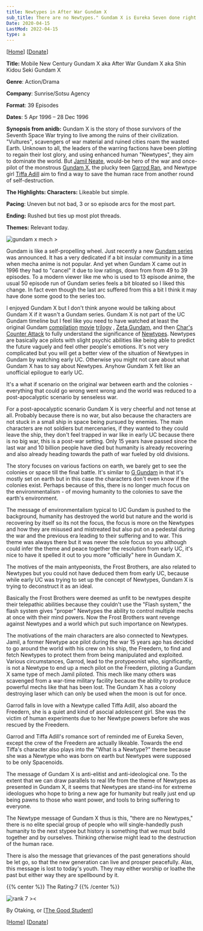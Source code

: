 ```yaml
---
title: Newtypes in After War Gundam X
sub_title: There are no Newtypes." Gundam X is Eureka Seven done right. It is also an epilogue to early UC Gundam.
Date: 2020-04-15
LastMod: 2022-04-15
type: a
---
```


[[Home](/)] [[Donate](https://patreon.com/denpa)]

**Title:** Mobile New Century Gundam X aka After War Gundam X aka Shin Kidou Seki Gundam X

**Genre**: Action/Drama

**Company**: Sunrise/Sotsu Agency

**Format**: 39 Episodes

**Dates**: 5 Apr 1996 – 28 Dec 1996

**Synopsis from anidb:** Gundam X is the story of those survivors of the Seventh Space War trying to live among the ruins of their civilization. "Vultures", scavengers of war material and ruined cities roam the wasted Earth. Unknown to all, the leaders of the warring factions have been plotting to regain their lost glory, and using enhanced human "Newtypes", they aim to dominate the world. But [Jamil Neate](https://anidb.net/ch15070), would-be hero of the war and once-pilot of the monstrous [Gundam X](https://anidb.net/ch15077), the plucky teen [Garrod Ran](https://anidb.net/ch15065), and Newtype girl [Tiffa Adill](https://anidb.net/ch15071) aim to find a way to save the human race from another round of self-destruction.

**The Highlights:
Characters:** Likeable but simple.

**Pacing**: Uneven but not bad, 3 or so episode arcs for the most part.

**Ending:** Rushed but ties up most plot threads.

**Themes:** Relevant today.

![gundam x mech >](/images/anime/gundam-x.png)

Gundam is like a self-propelling wheel. Just recently a new [Gundam series](https://en.gundam.info/about-gundam/series-pages/witch/) was announced. It has a very dedicated if a bit insular community in a time when mecha anime is not popular. And yet when Gundam X came out in 1996 they had to "cancel" it due to low ratings, down from from 49 to 39 episodes. To a modern viewer like me who is used to 13 episode anime, the usual 50 episode run of Gundam series feels a bit bloated so I liked this change. In fact even though the last arc suffered from this a bit I think it may have done some good to the series too.

I enjoyed Gundam X but I don't think anyone would be talking about Gundam X if it wasn't a Gundam series. Gundam X is not part of the UC Gundam timeline but I feel like you need to have watched at least the original Gundam [compilation](https://anidb.net/anime/729) [movie](https://anidb.net/anime/4166) [trilogy](https://anidb.net/anime/4167) , [Zeta Gundam](https://anidb.net/anime/718), and then [Char's Counter Attack](https://anidb.net/anime/720) to fully understand the significance of [Newtypes](https://gundam.fandom.com/wiki/Newtype). Newtypes are basically ace pilots with slight psychic abilities like being able to predict the future vaguely and feel other people's emotions. It's not very complicated but you will get a better view of the situation of Newtypes in Gundam by watching early UC. Otherwise you might not care about what Gundam X has to say about Newtypes. Anyhow Gundam X felt like an unofficial epilogue to early UC.

It's a what if scenario on the original war between earth and the colonies - everything that could go wrong went wrong and the world was reduced to a post-apocalyptic scenario by senseless war.

For a post-apocalyptic scenario Gundam X is very cheerful and not tense at all. Probably because there is no war, but also because the characters are not stuck in a small ship in space being pursued by enemies. The main characters are not soldiers but mercenaries, if they wanted to they could leave the ship, they don't feel trapped in war like in early UC because there is no big war, this is a post-war setting. Only 15 years have passed since the last war and 10 billion people have died but humanity is already recovering and also already heading towards the path of war fueled by old divisions.

The story focuses on various factions on earth, we barely get to see the colonies or space till the final battle. It's similar to [G Gundam](https://www.youtube.com/watch?v=KJ99Ml5ZBJ4) in that it's mostly set on earth but in this case the characters don't even know if the colonies exist. Perhaps because of this, there is no longer much focus on the environmentalism - of moving humanity to the colonies to save the earth's environment.

The message of environmentalism typical to UC Gundam is pushed to the background, humanity has destroyed the world but nature and the world is recovering by itself so its not the focus, the focus is more on the Newtypes and how they are misused and mistreated but also put on a pedestal during the war and the previous era leading to their suffering and to war. This theme was always there but it was never the sole focus so you although could infer the theme and peace together the resolution from early UC, it's nice to have it spelled it out to you more "officially" here in Gundam X.

The motives of the main antypeonists, the Frost Brothers, are also related to Newtypes but you could not have deduced them from early UC, because while early UC was trying to set up the concept of Newtypes, Gundam X is trying to deconstruct it as an ideal.

Basically the Frost Brothers were deemed as unfit to be newtypes despite their telepathic abilities because they couldn't use the "Flash system," the flash system gives "proper" Newtypes the ability to control multiple mechs at once with their mind powers. Now the Frost Brothers want revenge against Newtypes and a world which put such importance on Newtypes.

The motivations of the main characters are also connected to Newtypes. Jamil, a former Newtype ace pilot during the war 15 years ago has decided to go around the world with his crew on his ship, the Freedern, to find and fetch Newtypes to protect them from being manipulated and exploited. Various circumstances, Garrod, lead to the protypeonist who, significantly, is not a Newtype to end up a mech pilot on the Freedern, piloting a Gundam X same type of mech Jamil piloted. This mech like many others was scavenged from a war-time military facility because the ability to produce powerful mechs like that has been lost. The Gundam X has a colony destroying laser which can only be used when the moon is out for once.

Garrod falls in love with a Newtype called Tiffa Adill, also aboard the Freedern, she is a quiet and kind of asocial adolescent girl. She was the victim of human experiments due to her Newtype powers before she was rescued by the Freedern.

Garrod and Tiffa Adill's romance sort of reminded me of Eureka Seven, except the crew of the Freedern are actually likeable. Towards the end Tiffa's character also plays into the "What is a Newtype?" theme because she was a Newtype who was born on earth but Newtypes were supposed to be only Spacenoids.

The message of Gundam X is anti-elitist and anti-ideological one. To the extent that we can draw parallels to real life from the theme of Newtypes as presented in Gundam X, it seems that Newtypes are stand-ins for extreme ideologues who hope to bring a new age for humanity but really just end up being pawns to those who want power, and tools to bring suffering to everyone.

The Newtype message of Gundam X thus is this, "there are no Newtypes," there is no elite special group of people who will single-handedly push humanity to the next stypee but history is something that we must build together and by ourselves. Thinking otherwise might lead to the destruction of the human race.

There is also the message that grievances of the past generations should be let go, so that the new generation can live and prosper peacefully. Alas, this message is lost to today's youth. They may either worship or loathe the past but either way they are spellbound by it.

{{% center %}} The Rating:7 {{% /center %}}

![rank 7 ><](/images/rating-system/rank7.png)

By Otaking, or [[The Good Student](https://www.youtube.com/channel/UCA4gWcOoz_FXrtTEemTOtfw)]

[[Home](/)] [[Donate](https://patreon.com/denpa)]
